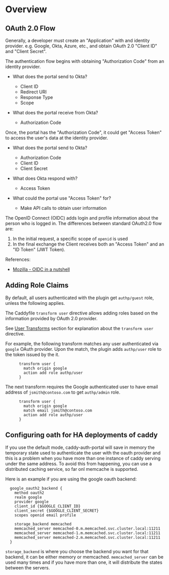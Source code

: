 # Overview

## OAuth 2.0 Flow

Generally, a developer must create an "Application" with and identity provider.
e.g. Google, Okta, Azure, etc., and obtain OAuth 2.0 "Client ID" and
"Client Secret".

The authentication flow begins with obtaining "Authorization Code" from an
identity provider.

* What does the portal send to Okta?
  - Client ID
  - Redirect URI
  - Response Type
  - Scope

* What does the portal receive from Okta?
  - Authorization Code

Once, the portal has the "Authorization Code", it could get "Access Token"
to access the user's data at the identity provider.

* What does the portal send to Okta?
  - Authorization Code
  - Client ID
  - Client Secret

* What does Okta respond with?
  - Access Token

* What could the portal use "Access Token" for?
  -  Make API calls to obtain user information

The OpenID Connect (OIDC) adds login and profile information about the person
who is logged in. The differences between standard OAuth2.0 flow are:

1. In the initial request, a specific scope of `openid` is used
2. In the final exchange the Client receives both an "Access Token" and an "ID Token" (JWT Token).

References:
* [Mozilla - OIDC in a nutshell](https://infosec.mozilla.org/guidelines/iam/openid_connect.html#oidc-in-a-nutshell)


## Adding Role Claims

By default, all users authenticated with the plugin get `authp/guest`
role, unless the following applies.

The Caddyfile `transform user` directive allows adding roles based on the
information provided by OAuth 2.0 provider.

See [User Transforms](#user-transforms) section for explanation about
the `transform user` directive.

For example, the following transform matches any user authenticated
via `google` OAuth provider. Upon the match, the plugin adds `authp/user`
role to the token issued by the it.

```
      transform user {
        match origin google
        action add role authp/user
      }
```

The next transform requires the Google authenticated user to have
email address of `jsmith@contoso.com` to get `authp/admin` role.


```
      transform user {
        match origin google
        match email jsmith@contoso.com
        action add role authp/user
      }
```


## Configuring oath for HA deployments of caddy

If you use the default mode, caddy-auth-portal will save in memory the temporary state used to authenticate the user
with the oauth provider and this is a problem when you have more than one instance of caddy serving under the same
address. To avoid this from happening, you can use a distributed caching service, so far onl memcache is supported.

Here is an example if you are using the google oauth backend:

```
  google_oauth2_backend {
    method oauth2
    realm google
    provider google
    client_id {$GOOGLE_CLIENT_ID}
    client_secret {$GOOGLE_CLIENT_SECRET}
    scopes openid email profile

    storage_backend memcached
    memcached_server memcached-0.m.memcached.svc.cluster.local:11211
    memcached_server memcached-1.m.memcached.svc.cluster.local:11211
    memcached_server memcached-2.m.memcached.svc.cluster.local:11211
  }
```

`storage_backend` is where you choose the backend you want for that backend, it can be either memory or memcached.
`memcached_server` can be used many times and if you have more than one, it will distribute the states between the
servers.
